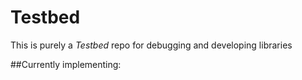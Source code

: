# Testbed
This is purely a <em>Testbed</em> repo for debugging and developing libraries

##Currently implementing:

